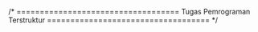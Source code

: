 /* ===================================
      Tugas Pemrograman Terstruktur
   =================================== */
   
